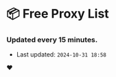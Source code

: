# :package: Free Proxy List
### Updated every 15 minutes.

- Last updated: `2024-10-31 18:58`

:heart:
